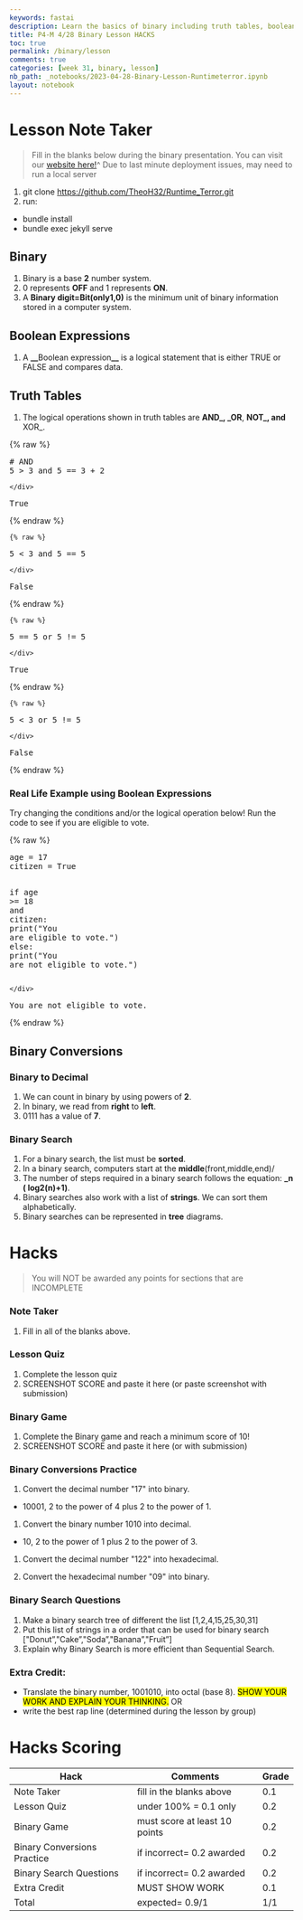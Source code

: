 ```yaml
---
keywords: fastai
description: Learn the basics of binary including truth tables, boolean expressions, binary conversions, and binary searches.
title: P4-M 4/28 Binary Lesson HACKS
toc: true
permalink: /binary/lesson
comments: true
categories: [week 31, binary, lesson]
nb_path: _notebooks/2023-04-28-Binary-Lesson-Runtimeterror.ipynb
layout: notebook
---
```


<!--
#################################################
### THIS FILE WAS AUTOGENERATED! DO NOT EDIT! ###
#################################################
# file to edit: _notebooks/2023-04-28-Binary-Lesson-Runtimeterror.ipynb
-->

<div class="container" id="notebook-container">
        
<div class="cell border-box-sizing text_cell rendered"><div class="inner_cell">
<div class="text_cell_render border-box-sizing rendered_html">
<h1 id="Lesson-Note-Taker">Lesson Note Taker<a class="anchor-link" href="#Lesson-Note-Taker"> </a></h1><blockquote><p>Fill in the blanks below during the binary presentation. You can visit our <a href="https://theoh32.github.io/Runtime_Terror/2023-3-30-mainlesson.html">website here!</a>^ Due to last minute deployment issues, may need to run a local server</p>
</blockquote>
<ol>
<li>git clone <a href="https://github.com/TheoH32/Runtime_Terror.git">https://github.com/TheoH32/Runtime_Terror.git</a></li>
<li>run: </li>
</ol>
<ul>
<li>bundle install</li>
<li>bundle exec jekyll serve</li>
</ul>

</div>
</div>
</div>
<div class="cell border-box-sizing text_cell rendered"><div class="inner_cell">
<div class="text_cell_render border-box-sizing rendered_html">
<h2 id="Binary">Binary<a class="anchor-link" href="#Binary"> </a></h2><ol>
<li>Binary is a base <strong>2</strong> number system.</li>
<li>0 represents <strong>OFF</strong> and 1 represents <strong>ON</strong>.</li>
<li>A <strong>Binary digit=Bit(only1,0)</strong> is the minimum unit of binary information stored in a computer system.</li>
</ol>
<h2 id="Boolean-Expressions">Boolean Expressions<a class="anchor-link" href="#Boolean-Expressions"> </a></h2><ol>
<li>A <strong>__</strong>Boolean expression<strong>__</strong> is a logical statement that is either TRUE or FALSE and compares data.</li>
</ol>
<h2 id="Truth-Tables">Truth Tables<a class="anchor-link" href="#Truth-Tables"> </a></h2><ol>
<li>The logical operations shown in truth tables are <strong>AND_, _OR</strong>, <strong>NOT_, and </strong>XOR_.</li>
</ol>

</div>
</div>
</div>
    {% raw %}
    
<div class="cell border-box-sizing code_cell rendered">
<div class="input">

<div class="inner_cell">
    <div class="input_area">
<div class=" highlight hl-ipython3"><pre><span></span><span class="c1"># AND</span>
<span class="mi">5</span> <span class="o">&gt;</span> <span class="mi">3</span> <span class="ow">and</span> <span class="mi">5</span> <span class="o">==</span> <span class="mi">3</span> <span class="o">+</span> <span class="mi">2</span>
</pre></div>

    </div>
</div>
</div>

<div class="output_wrapper">
<div class="output">

<div class="output_area">



<div class="output_text output_subarea output_execute_result">
<pre>True</pre>
</div>

</div>

</div>
</div>

</div>
    {% endraw %}

    {% raw %}
    
<div class="cell border-box-sizing code_cell rendered">
<div class="input">

<div class="inner_cell">
    <div class="input_area">
<div class=" highlight hl-ipython3"><pre><span></span><span class="mi">5</span> <span class="o">&lt;</span> <span class="mi">3</span> <span class="ow">and</span> <span class="mi">5</span> <span class="o">==</span> <span class="mi">5</span>
</pre></div>

    </div>
</div>
</div>

<div class="output_wrapper">
<div class="output">

<div class="output_area">



<div class="output_text output_subarea output_execute_result">
<pre>False</pre>
</div>

</div>

</div>
</div>

</div>
    {% endraw %}

    {% raw %}
    
<div class="cell border-box-sizing code_cell rendered">
<div class="input">

<div class="inner_cell">
    <div class="input_area">
<div class=" highlight hl-ipython3"><pre><span></span><span class="mi">5</span> <span class="o">==</span> <span class="mi">5</span> <span class="ow">or</span> <span class="mi">5</span> <span class="o">!=</span> <span class="mi">5</span>
</pre></div>

    </div>
</div>
</div>

<div class="output_wrapper">
<div class="output">

<div class="output_area">



<div class="output_text output_subarea output_execute_result">
<pre>True</pre>
</div>

</div>

</div>
</div>

</div>
    {% endraw %}

    {% raw %}
    
<div class="cell border-box-sizing code_cell rendered">
<div class="input">

<div class="inner_cell">
    <div class="input_area">
<div class=" highlight hl-ipython3"><pre><span></span><span class="mi">5</span> <span class="o">&lt;</span> <span class="mi">3</span> <span class="ow">or</span> <span class="mi">5</span> <span class="o">!=</span> <span class="mi">5</span>
</pre></div>

    </div>
</div>
</div>

<div class="output_wrapper">
<div class="output">

<div class="output_area">



<div class="output_text output_subarea output_execute_result">
<pre>False</pre>
</div>

</div>

</div>
</div>

</div>
    {% endraw %}

<div class="cell border-box-sizing text_cell rendered"><div class="inner_cell">
<div class="text_cell_render border-box-sizing rendered_html">
<h3 id="Real-Life-Example-using-Boolean-Expressions">Real Life Example using Boolean Expressions<a class="anchor-link" href="#Real-Life-Example-using-Boolean-Expressions"> </a></h3><p>Try changing the conditions and/or the logical operation below! Run the code to see if you are eligible to vote.</p>

</div>
</div>
</div>
    {% raw %}
    
<div class="cell border-box-sizing code_cell rendered">
<div class="input">

<div class="inner_cell">
    <div class="input_area">
<div class=" highlight hl-ipython3"><pre><span></span><span class="n">age</span> <span class="o">=</span> <span class="mi">17</span>
<span class="n">citizen</span> <span class="o">=</span> <span class="kc">True</span>

<span class="k">if</span> <span class="n">age</span> <span class="o">&gt;=</span> <span class="mi">18</span> <span class="ow">and</span> <span class="n">citizen</span><span class="p">:</span>
    <span class="nb">print</span><span class="p">(</span><span class="s2">&quot;You are eligible to vote.&quot;</span><span class="p">)</span>
<span class="k">else</span><span class="p">:</span>
    <span class="nb">print</span><span class="p">(</span><span class="s2">&quot;You are not eligible to vote.&quot;</span><span class="p">)</span>
</pre></div>

    </div>
</div>
</div>

<div class="output_wrapper">
<div class="output">

<div class="output_area">

<div class="output_subarea output_stream output_stdout output_text">
<pre>You are not eligible to vote.
</pre>
</div>
</div>

</div>
</div>

</div>
    {% endraw %}

<div class="cell border-box-sizing text_cell rendered"><div class="inner_cell">
<div class="text_cell_render border-box-sizing rendered_html">
<h2 id="Binary-Conversions">Binary Conversions<a class="anchor-link" href="#Binary-Conversions"> </a></h2><h3 id="Binary-to-Decimal">Binary to Decimal<a class="anchor-link" href="#Binary-to-Decimal"> </a></h3><ol>
<li>We can count in binary by using powers of <strong>2</strong>.</li>
<li>In binary, we read from <strong>right</strong> to <strong>left</strong>.</li>
<li>0111 has a value of <strong>7</strong>.</li>
</ol>
<h3 id="Binary-Search">Binary Search<a class="anchor-link" href="#Binary-Search"> </a></h3><ol>
<li>For a binary search, the list must be <strong>sorted</strong>. </li>
<li>In a binary search, computers start at the <strong>middle</strong>(front,middle,end)/</li>
<li>The number of steps required in a binary search follows the equation: <strong>_n    ( log2(n)+1)</strong>.</li>
<li>Binary searches also work with a list of <strong>strings</strong>. We can sort them alphabetically.</li>
<li>Binary searches can be represented in <strong>tree</strong> diagrams.</li>
</ol>

</div>
</div>
</div>
<div class="cell border-box-sizing text_cell rendered"><div class="inner_cell">
<div class="text_cell_render border-box-sizing rendered_html">
<h1 id="Hacks">Hacks<a class="anchor-link" href="#Hacks"> </a></h1><blockquote><p>You will NOT be awarded any points for sections that are INCOMPLETE</p>
</blockquote>
<h3 id="Note-Taker">Note Taker<a class="anchor-link" href="#Note-Taker"> </a></h3><ol>
<li>Fill in all of the blanks above.</li>
</ol>
<h3 id="Lesson-Quiz">Lesson Quiz<a class="anchor-link" href="#Lesson-Quiz"> </a></h3><ol>
<li>Complete the lesson quiz</li>
<li>SCREENSHOT SCORE and paste it here (or paste screenshot with submission)
<img src="/zeeeeen/images/copied_from_nb/image/score.png" alt=""></li>
</ol>
<h3 id="Binary-Game">Binary Game<a class="anchor-link" href="#Binary-Game"> </a></h3><ol>
<li>Complete the Binary game and reach a minimum score of 10! </li>
<li>SCREENSHOT SCORE and paste it here (or with submission)</li>
</ol>

</div>
</div>
</div>
<div class="cell border-box-sizing text_cell rendered"><div class="inner_cell">
<div class="text_cell_render border-box-sizing rendered_html">
<h3 id="Binary-Conversions-Practice">Binary Conversions Practice<a class="anchor-link" href="#Binary-Conversions-Practice"> </a></h3><ol>
<li>Convert the decimal number "17" into binary.</li>
</ol>
<ul>
<li>10001, 2 to the power of 4 plus 2 to the power of 1.</li>
</ul>
<ol>
<li>Convert the binary number 1010 into decimal.</li>
</ol>
<ul>
<li>10, 2 to the power of 1 plus 2 to the power of 3.</li>
</ul>
<ol>
<li><p>Convert the decimal number "122" into hexadecimal.</p>
</li>
<li><p>Convert the hexadecimal number "09" into binary.</p>
</li>
</ol>

</div>
</div>
</div>
<div class="cell border-box-sizing text_cell rendered"><div class="inner_cell">
<div class="text_cell_render border-box-sizing rendered_html">
<h3 id="Binary-Search-Questions">Binary Search Questions<a class="anchor-link" href="#Binary-Search-Questions"> </a></h3><ol>
<li>Make a binary search tree of different the list [1,2,4,15,25,30,31]</li>
<li>Put this list of strings in a order that can be used for binary search ["Donut”,"Cake”,"Soda”,"Banana”,"Fruit”]</li>
<li>Explain why Binary Search is more efficient than Sequential Search.</li>
</ol>

</div>
</div>
</div>
<div class="cell border-box-sizing text_cell rendered"><div class="inner_cell">
<div class="text_cell_render border-box-sizing rendered_html">
<h3 id="Extra-Credit:">Extra Credit:<a class="anchor-link" href="#Extra-Credit:"> </a></h3><ul>
<li>Translate the binary number, 1001010, into octal (base 8). <mark>SHOW YOUR WORK AND EXPLAIN YOUR THINKING.</mark>
OR</li>
<li>write the best rap line (determined during the lesson by group)</li>
</ul>

</div>
</div>
</div>
<div class="cell border-box-sizing text_cell rendered"><div class="inner_cell">
<div class="text_cell_render border-box-sizing rendered_html">
<h1 id="Hacks-Scoring">Hacks Scoring<a class="anchor-link" href="#Hacks-Scoring"> </a></h1><table>
<thead><tr>
<th>Hack</th>
<th>Comments</th>
<th>Grade</th>
</tr>
</thead>
<tbody>
<tr>
<td>Note Taker</td>
<td>fill in the blanks above</td>
<td>0.1</td>
</tr>
<tr>
<td>Lesson Quiz</td>
<td>under 100% = 0.1 only</td>
<td>0.2</td>
</tr>
<tr>
<td>Binary Game</td>
<td>must score at least 10 points</td>
<td>0.2</td>
</tr>
<tr>
<td>Binary Conversions Practice</td>
<td>if incorrect= 0.2 awarded</td>
<td>0.2</td>
</tr>
<tr>
<td>Binary Search Questions</td>
<td>if incorrect= 0.2 awarded</td>
<td>0.2</td>
</tr>
<tr>
<td>Extra Credit</td>
<td>MUST SHOW WORK</td>
<td>0.1</td>
</tr>
<tr>
<td>Total</td>
<td>expected= 0.9/1</td>
<td>1/1</td>
</tr>
</tbody>
</table>

</div>
</div>
</div>
</div>
 

